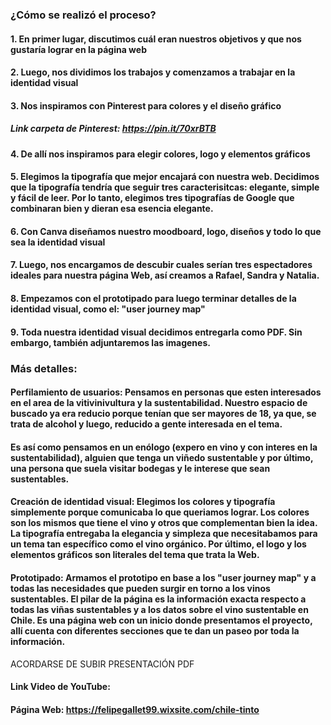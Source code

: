 ### ¿Cómo se realizó el proceso?

#### 1. En primer lugar, discutimos cuál eran nuestros objetivos y que nos gustaría lograr en la página web

#### 2. Luego, nos dividimos los trabajos y comenzamos a trabajar en la identidad visual

#### 3. Nos inspiramos con Pinterest para colores y el diseño gráfico
##### Link carpeta de Pinterest: https://pin.it/70xrBTB

#### 4. De allí nos inspiramos para elegir colores, logo y elementos gráficos

#### 5. Elegimos la tipografía que mejor encajará con nuestra web. Decidimos que la tipografía tendría que seguir tres caracterisitcas: elegante, simple y fácil de leer. Por lo tanto, elegimos tres tipografías de Google que combinaran bien y dieran esa esencia elegante.

#### 6. Con Canva diseñamos nuestro moodboard, logo, diseños y todo lo que sea la identidad visual

#### 7. Luego, nos encargamos de descubir cuales serían tres espectadores ideales para nuestra página Web, así creamos a Rafael, Sandra y Natalia. 

#### 8. Empezamos con el prototipado para luego terminar detalles de la identidad visual, como el: "user journey map" 

#### 9. Toda nuestra identidad visual decidimos entregarla como PDF. Sin embargo, también adjuntaremos las imagenes.  


### Más detalles:

#### Perfilamiento de usuarios: Pensamos en personas que esten interesados en el area de la vitivinivultura y la sustentabilidad. Nuestro espacio de buscado ya era reducio porque tenían que ser mayores de 18, ya que, se trata de alcohol y luego, reducido a gente interesada en el tema.
#### Es así como pensamos en un enólogo (expero en vino y con interes en la sustentabilidad), alguien que tenga un viñedo sustentable y por último, una persona que suela visitar bodegas y le interese que sean sustentables. 

#### Creación de identidad visual: Elegimos los colores y tipografía simplemente porque comunicaba lo que queriamos lograr. Los colores son los mismos que tiene el vino y otros que complementan bien la idea. La tipografía entregaba la elegancia y simpleza que necesitabamos para un tema tan específico como el vino orgánico. Por último, el logo y los elementos gráficos son literales del tema que trata la Web. 

#### Prototipado: Armamos el prototipo en base a los "user journey map" y a todas las necesidades que pueden surgir en torno a los vinos sustentables. El pilar de la página es la información exacta respecto a todas las viñas sustentables y a los datos sobre el vino sustentable en Chile. Es una página web con un inicio donde presentamos el proyecto, allí cuenta con diferentes secciones que te dan un paseo por toda la información. 

ACORDARSE DE SUBIR PRESENTACIÓN PDF

#### Link Video de YouTube:

#### Página Web: https://felipegallet99.wixsite.com/chile-tinto